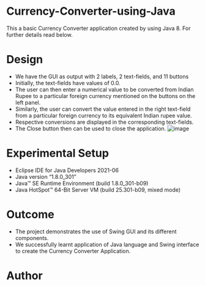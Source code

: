 # Currency-Converter-using-Java
This a basic Currency Converter application created by using Java 8. For further details read below.

# Design
- We have the GUI as output with 2 labels, 2 text-fields, and 11 buttons
- Initially, the text-fields have values of 0.0.
- The user can then enter a numerical value to be converted from Indian Rupee to a particular foreign currency mentioned on the buttons on the left panel.
- Similarly, the user can convert the value entered in the right text-field from a particular foreign currency to its equivalent Indian rupee value.
- Respective conversions are displayed in the corresponding text-fields.
- The Close button then can be used to close the application.
![image](https://user-images.githubusercontent.com/84613465/139007382-e3bee37d-578c-4b2c-b389-ee8341f9139e.png)


# Experimental Setup 
- Eclipse IDE for Java Developers 2021-06
- Java version “1.8.0_301”
- Java™ SE Runtime Environment (build 1.8.0_301-b09)
- Java HotSpot™ 64-Bit Server VM (build 25.301-b09, mixed mode)

# Outcome
- The project demonstrates the use of Swing GUI and its different components.
- We successfully learnt application of Java language and Swing interface to create the Currency Converter Application.

# Author

